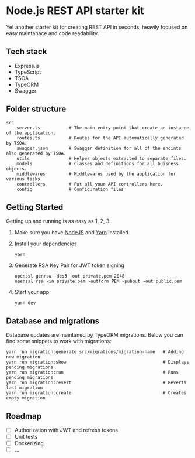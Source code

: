 # Node.js REST API starter kit

Yet another starter kit for creating REST API in seconds, heavily focused on easy maintanace and code readability.

## Tech stack

+ Express.js
+ TypeScript
+ TSOA
+ TypeORM
+ Swagger

## Folder structure

```
src
    server.ts           # The main entry point that create an instance of the application.
    routes.ts           # Routes for the API automatically generated by TSOA.
    swagger.json        # Swagger definition for all of the enoints also generated by TSOA.
    utils               # Helper objects extracted to separate files.
    models              # Classes and definitions for all buisness objects.
    middlewares         # Middlewares used by the application for various tasks
    controllers         # Put all your API controllers here.
    config              # Configuration files
```

## Getting Started

Getting up and running is as easy as 1, 2, 3.

1. Make sure you have [NodeJS](https://nodejs.org/) and [Yarn](https://yarnpkg.com/) installed.
2. Install your dependencies

    ```
    yarn
    ```
3. Generate RSA Key Pair for JWT token signing
   
    ```
    openssl genrsa -des3 -out private.pem 2048
    openssl rsa -in private.pem -outform PEM -pubout -out public.pem
    ```
4. Start your app

    ```
    yarn dev
    ```
## Database and migrations

Database updates are maintaned by TypeORM migrations. Below you can find some snippets to work with migrations:

```
yarn run migration:generate src/migrations/migration-name   # Adding new migration
yarn run migration:show                                     # Displays pending migrations
yarn run migration:run                                      # Runs pending migrations
yarn run migration:revert                                   # Reverts last migration
yarn run migration:create                                   # Creates empty migration
```
## Roadmap

- [ ] Authorization with JWT and refresh tokens
- [ ] Unit tests
- [ ] Dockerizing 
- [ ] ...
